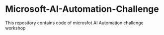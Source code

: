 # Microsoft-AI-Automation-Challenge
This repository contains code of microsfot AI Automation challenge workshop
